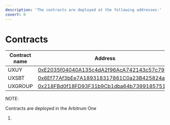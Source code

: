 ```yaml
---
description: 'The contracts are deployed at the following addresses:'
coverY: 0
---
```


# Contracts



<table><thead><tr><th width="168">Contract name</th><th>Address</th></tr></thead><tbody><tr><td>UXUY </td><td><a href="https://arbiscan.io/address/0xE2035f04040A135c4dA2f96AcA742143c57c79F9">0xE2035f04040A135c4dA2f96AcA742143c57c79F9</a></td></tr><tr><td>UXSBT</td><td><a href="https://arbiscan.io/address/0x6Ef77Af3bEe7A189318317861C0a23B425824a48">0x6Ef77Af3bEe7A189318317861C0a23B425824a48</a></td></tr><tr><td>UXGROUP</td><td><a href="https://arbiscan.io/address/0x218fbd0f18fd93f31b9cb1dba64b739918575171">0x218FBd0f18FD93F31b9Cb1dba64b739918575171</a></td></tr></tbody></table>

NOTE:&#x20;

Contracts are deployed in the Arbitrum One&#x20;

1.
